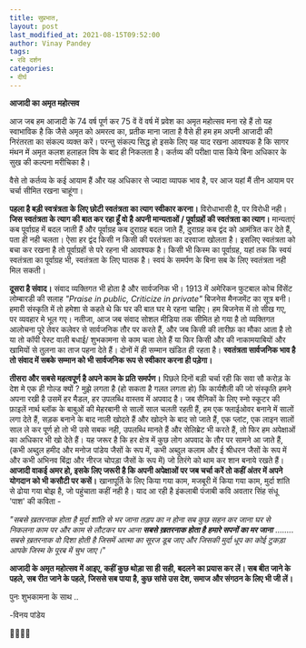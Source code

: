 ```yaml
---
title: सुप्रभात,
layout: post
last_modified_at: 2021-08-15T09:52:00
author: Vinay Pandey
tags:
- रवि दर्शन
categories:
- दीर्घ
---
```

**आजादी का अमृत महोत्सव**


आज जब हम आजादी के 74 वर्ष पूर्ण कर 75 वें वें वर्ष में प्रवेश का अमृत महोत्सव मना रहे हैं तो यह स्वाभाविक है कि जैसे अमृत को अमरत्व का,  प्रतीक माना जाता है वैसे ही हम हम अपनी आजादी की निरंतरता का संकल्प व्यक्त करें। परन्तु संकल्प सिद्ध हो इसके लिए यह याद रखना आवश्यक है कि सागर मंथन में अमृत कलश  हलाहल विष के बाद ही निकलता है।  कर्तव्य की परीक्षा पास किये बिना अधिकार के सुख की कल्पना मरीचिका है। 

वैसे तो कर्तव्य के कई आयाम हैं और यह अधिकार से ज्यादा  व्यापक भाव है, पर आज यहां मैं तीन आयाम पर चर्चा सीमित रखना चाहूंगा।

**पहला है बड़ी स्वत्रंत्रता के लिए छोटी स्वतंत्रता का त्याग स्वीकार करना।** विरोधाभासी है, पर विरोधी नही। **जिस स्वतंत्रता के त्याग की बात कर रहा हूँ वो है अपनी  मान्यताओं / पूर्वाग्रहों  की स्वतंत्रता का त्याग।** मान्यताएं  कब पूर्वाग्रह में बदल जाती हैं और पूर्वाग्रह कब दुराग्रह बदल जाते हैं, दुराग्रह कब द्वंद को आमंत्रित कर देते हैं, पता ही नही चलता। ऐसा हर द्वंद किसी न किसी की परतंत्रता का दरवाजा खोलता है। इसलिए स्वतंत्रता को बचा कर रखना है तो पूर्वाग्रहों से परे रहना भी आवश्यक है। किसी भी किस्म का पूर्वाग्रह, यहां तक कि स्वयं स्वतंत्रता का पूर्वाग्रह भी, स्वतंत्रता के लिए घातक है। स्वयं के समर्पण के बिना सब के लिए स्वतंत्रता नही मिल सकती। 

**दूसरा है संवाद।** संवाद व्यक्तिगत भी होता है और सार्वजनिक भी। 1913 में अमेरिकन फुटबाल कोच विंसेंट लोम्बारडी की सलाह *"Praise in public, Criticize in private"* बिजनेस मैनजमेंट का सूत्र बनी। हमारी संस्कृति में तो हमेशा से कहते थे कि घर की बात घर मे रहना चाहिए। हम बिजनेस में तो सीख गए, पर व्यवहार मे भूल गए। नतीजा, आज जब संवाद सोशल मीडिया तक सीमित हो गया है तो व्यक्तिगत आलोचना पूरे तेवर कलेवर से सार्वजनिक तौर पर करते हैं, और जब किसी की तारीफ़ का मौका आता है तो या तो कॉपी पेस्ट वाली बधाई/ शुभकामना से काम चला लेते हैं या फिर किसी और की नाकामयाबियों और खामियों से तुलना का ताज पहना देते हैं। दोनों में ही सम्मान खंडित ही रहता है। **स्वतंत्रता सार्वजनिक भाव है तो संवाद में सबके सम्मान को भी सार्वजनिक रूप से स्वीकार करना ही पड़ेगा।** 

**तीसरा और सबसे महत्वपूर्ण है अपने काम के प्रति समर्पण।** पिछले दिनों बड़ी चर्चा रही कि सवा सौ करोड़ के देश मे एक ही गोल्ड क्यों ? मुझे लगता है (हो सकता है गलत लगता हो) कि कार्यशैली की जो संस्कृति हमने अपना रखी है उसमें हर मैडल, हर उपलब्धि वास्तव में अपवाद है। जब सैनिकों के लिए स्नो स्कूटर  की फ़ाइलें नार्थ ब्लॉक के बाबुओं की मेहरबानी से सालों साल चलती रहती हैं, हम एक फ्लाईओवर बनाने में सालों लगा देते हैं, सड़क बनाने के बाद नाली खोदते हैं और खोदने के बाद सो जाते हैं, एक प्लांट, एक लाइन सालों साल ले कर पूर्ण हो तो भी उसे सबक नही, उपलब्धि मानते हैं और सेलिब्रेट भी करते हैं, तो फिर हम अपेक्षाओं का अधिकार भी खो देते हैं। यह जरूर है कि हर क्षेत्र में कुछ लोग अपवाद के तौर पर सामने आ जाते हैं, (कभी अब्दुल हमीद और मनोज पांडेय जैसों के रूप में, कभी अब्दुल कलाम और ई श्रीधरन जैसों के रूप में और कभी अभिनव बिंद्रा और नीरज चोपड़ा जैसों के रूप में) जो तिरंगे को थाम कर शान बनाये रखते हैं। **आजादी वाकई अमर हो, इसके लिए जरूरी है कि अपनी अपेक्षाओं पर जब चर्चा करें तो कहीं अंतर में अपने योगदान को भी कसौटी पर कसें।** खानापूर्ति के लिए किया गया काम, मजबूरी में किया गया काम, मुर्दा शांति से ढोया गया बोझ है, जो पहुंचाता कहीं नही है। याद आ रही है इंकलाबी पंजाबी कवि अवतार सिंह संधू 'पाश' की कविता -

*"सबसे ख़तरनाक होता है मुर्दा शांति से भर जाना*
*तड़प का न होना*
*सब कुछ सहन कर जाना*
*घर से निकलना काम पर*
*और काम से लौटकर घर आना*
***सबसे ख़तरनाक होता है***
***हमारे सपनों का मर जाना***
........
*सबसे ख़तरनाक वो दिशा होती है*
*जिसमें आत्‍मा का सूरज डूब जाए*
*और जिसकी मुर्दा धूप का कोई टुकड़ा*
*आपके जिस्‍म के पूरब में चुभ जाए।*"

**आजादी के अमृत महोत्सव में आइए, कहीं कुछ थोड़ा सा ही सही, बदलने का प्रयास कर लें। सब बीत जाने के पहले, सब रीत जाने के पहले, जिससे सब पाया है, कुछ सांसे उस देश, समाज और संगठन के लिए भी जी लें।**
 
पुनः शुभकामना के साथ ..

-विनय पांडेय

🙏🌷🌷🙏


